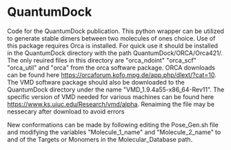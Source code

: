 # QuantumDock
Code for the QuantumDock publication. This python wrapper can be utilized to generate stable dimers between two molecules of ones choice. Use of this package requires Orca is installed. For quick use it should be installed in the QuantumDock directory with the path QuantumDock/ORCA/Orca421/. The only reuired files in this directory are "orca_ndoint" "orca_scf" "orca_util" and "orca" from the orca software package. ORCA downloads can be found here https://orcaforum.kofo.mpg.de/app.php/dlext/?cat=10. The VMD software package should also be downloaded to the QuantumDock directory under the name "VMD_1.9.4a55-x86_64-Rev11". The specific version of VMD needed for various machines can be found here https://www.ks.uiuc.edu/Research/vmd/alpha. Renaiming the file may be nessecary after download to avoid errors

New conformations can be made by following editing the Pose_Gen.sh file and modifying the variables "Molecule_1_name" and "Molecule_2_name" to and of the Targets or Monomers in the Molecular_Database path.
